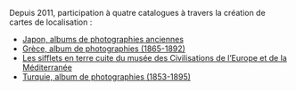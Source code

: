 Depuis 2011, participation à quatre catalogues à travers la création de cartes de localisation :

* [Japon, albums de photographies anciennes](http://www.guimet-photo-japon.fr/)
* [Grèce, album de photographies (1865-1892)](http://www.guimet-photo-grece.fr/)
* [Les sifflets en terre cuite du musée des Civilisations de l’Europe et de la Méditerranée](http://www.mucem-sifflets-terre-cuite.fr/)
* [Turquie, album de photographies (1853-1895)](http://www.guimet-photo-turquie.fr/)
